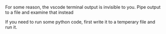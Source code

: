 For some reason, the vscode terminal output is invisible to you. Pipe output to a file and examine that instead

If you need to run some python code, first write it to a temperary file and run it.
